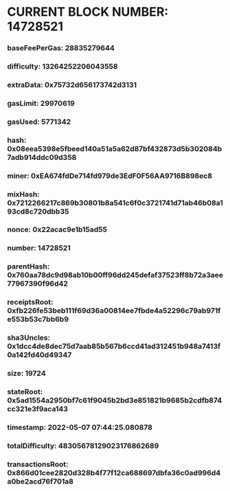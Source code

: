 # CURRENT BLOCK NUMBER: 14728521

### baseFeePerGas: 28835279644
### difficulty: 13264252206043558
### extraData: 0x75732d656173742d3131
### gasLimit: 29970619
### gasUsed: 5771342
### hash: 0x08eea5398e5fbeed140a51a5a62d87bf432873d5b302084b7adb914ddc09d358
### miner: 0xEA674fdDe714fd979de3EdF0F56AA9716B898ec8
### mixHash: 0x7212266217c869b30801b8a541c6f0c3721741d71ab46b08a193cd8c720dbb35
### nonce: 0x22acac9e1b15ad55
### number: 14728521
### parentHash: 0x760aa78dc9d98ab10b00ff96dd245defaf37523ff8b72a3aee77967390f96d42
### receiptsRoot: 0xfb226fe53beb111f69d36a00814ee7fbde4a52296c79ab971fe553b53c7bb6b9
### sha3Uncles: 0x1dcc4de8dec75d7aab85b567b6ccd41ad312451b948a7413f0a142fd40d49347
### size: 19724
### stateRoot: 0x5ad1554a2950bf7c61f9045b2bd3e851821b9685b2cdfb874cc321e3f9aca143
### timestamp: 2022-05-07 07:44:25.080878
### totalDifficulty: 48305678129023176862689
### transactionsRoot: 0x866d01cee2820d328b4f77f12ca688697dbfa36c0ad996d4a0be2acd76f701a8
